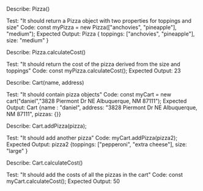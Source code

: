 Describe: Pizza()

Test: "It should return a Pizza object with two properties for toppings and size"
Code: const myPizza = new Pizza(["anchovies", "pineapple"], "medium");
Expected Output: Pizza { toppings: ["anchovies", "pineapple"], size: "medium" }

Describe: Pizza.calculateCost()

Test: "It should return the cost of the pizza derived from the size and toppings"
Code: const myPizza.calculateCost();
Expected Output: 23

Describe: Cart(name, address)

Test: "It should contain pizza objects"
Code: const myCart = new cart("daniel","3828 Piermont Dr NE Albuquerque, NM 87111");
Expected Output: Cart {name : "daniel", address: "3828 Piermont Dr NE Albuquerque, NM 87111", pizzas: {}}

Describe: Cart.addPizza(pizza);

Test: "It should add another pizza"
Code: myCart.addPizza(pizza2);
Expected Output: pizza2 {toppings: ["pepperoni", "extra cheese"], size: "large" }

Describe: Cart.calculateCost()

Test: "It should add the costs of all the pizzas in the cart"
Code: const myCart.calculateCost();
Expected Output: 50